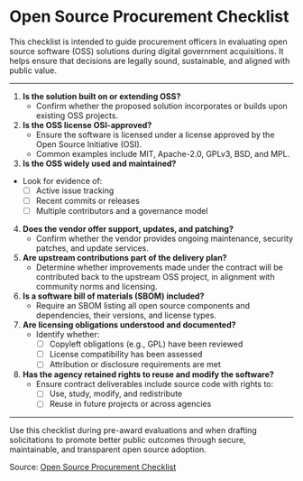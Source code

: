 # Open Source Procurement Checklist

This checklist is intended to guide procurement officers in evaluating open source software (OSS) solutions during digital government acquisitions. It helps ensure that decisions are legally sound, sustainable, and aligned with public value.

---

1. **Is the solution built on or extending OSS?**  
   * Confirm whether the proposed solution incorporates or builds upon existing OSS projects.  
2. **Is the OSS license OSI-approved?**  
   * Ensure the software is licensed under a license approved by the Open Source Initiative (OSI).  
   * Common examples include MIT, Apache-2.0, GPLv3, BSD, and MPL.  
3. **Is the OSS widely used and maintained?**  
* Look for evidence of:  
  - [ ] Active issue tracking  
  - [ ] Recent commits or releases  
  - [ ] Multiple contributors and a governance model  
4. **Does the vendor offer support, updates, and patching?**  
   * Confirm whether the vendor provides ongoing maintenance, security patches, and update services.  
5. **Are upstream contributions part of the delivery plan?**  
   * Determine whether improvements made under the contract will be contributed back to the upstream OSS project, in alignment with community norms and licensing.  
6. **Is a software bill of materials (SBOM) included?**  
   * Require an SBOM listing all open source components and dependencies, their versions, and license types.  
7. **Are licensing obligations understood and documented?**  
   * Identify whether:  
     - [ ] Copyleft obligations (e.g., GPL) have been reviewed  
     - [ ] License compatibility has been assessed  
     - [ ] Attribution or disclosure requirements are met  
8. **Has the agency retained rights to reuse and modify the software?**  
   * Ensure contract deliverables include source code with rights to:  
     - [ ] Use, study, modify, and redistribute  
     - [ ] Reuse in future projects or across agencies

---

Use this checklist during pre-award evaluations and when drafting solicitations to promote better public outcomes through secure, maintainable, and transparent open source adoption.

Source: [Open Source Procurement Checklist](https://github.com/CivicActions/open-practice/blob/main/open-requirements-library/Open-Source-Procurement-Checklist.md)

